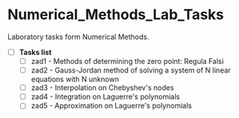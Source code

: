 # Numerical_Methods_Lab_Tasks

Laboratory tasks form Numerical Methods.

- [ ] **Tasks list**
  - [ ] zad1 - Methods of determining the zero point: Regula Falsi 
  - [ ] zad2 - Gauss-Jordan method of solving a system of N linear equations with N unknown
  - [ ] zad3 - Interpolation on Chebyshev's nodes
  - [ ] zad4 -  Integration on Laguerre's polynomials
  - [ ] zad5 - Approximation on Laguerre's polynomials

